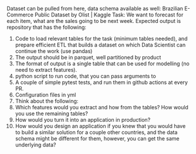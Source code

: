 Dataset can be pulled from here, data schema available as well:
Brazilian E-Commerce Public Dataset by Olist | Kaggle
Task:
We want to forecast for each item, what are the sales going to be next week.
Expected output is repository that has the following:
1.	Code to load relevant tables for the task (minimum tables needed), and prepare efficient ETL that builds a dataset on which Data Scientist can continue the work (use pandas) 
1.	The output should be in parquet, well partitioned by product
2.	The format of output is a single table that can be used for modelling (no need to extract features).
2.	python script to run code, that you can pass arguments to
3.	A couple of simple pytest tests, and run them in github actions at every PR.
4.	Configuration files in yml
5.	Think about the following: 
1.	Which features would you extract and how from the tables? How would you use the remaining tables?
2.	How would you turn it into an application in production?
3.	How would you design an application if you knew that you would have to build a similar solution for a couple other countries, and the data schema might be different for them, however, you can get the same underlying data?
